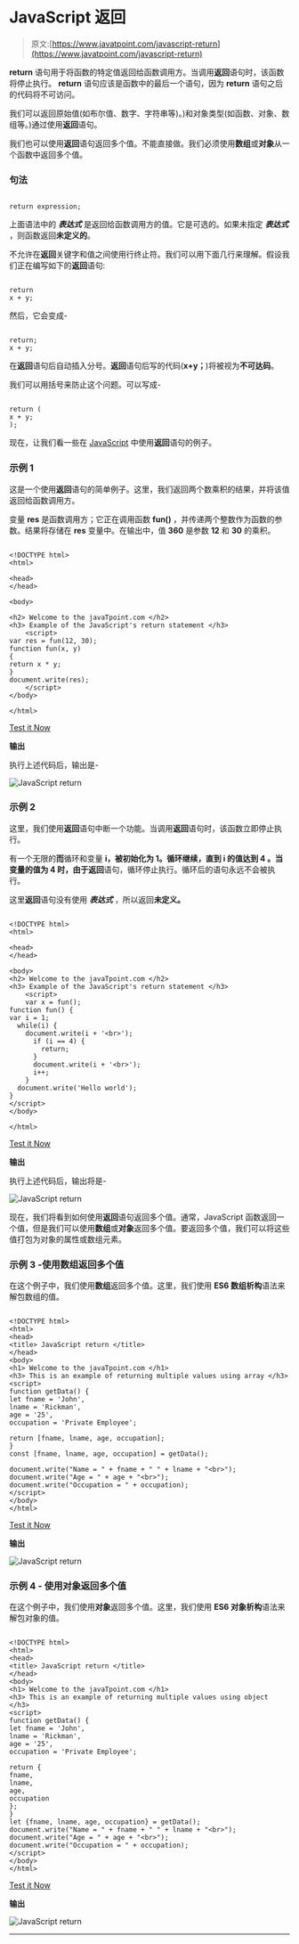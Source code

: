 # JavaScript 返回

> 原文:[https://www.javatpoint.com/javascript-return](https://www.javatpoint.com/javascript-return)

**return** 语句用于将函数的特定值返回给函数调用方。当调用**返回**语句时，该函数将停止执行。 **return** 语句应该是函数中的最后一个语句，因为 **return** 语句之后的代码将不可访问。

我们可以返回原始值(如布尔值、数字、字符串等)。)和对象类型(如函数、对象、数组等。)通过使用**返回**语句。

我们也可以使用**返回**语句返回多个值。不能直接做。我们必须使用**数组**或**对象**从一个函数中返回多个值。

### 句法

```

return expression;

```

上面语法中的 ***表达式*** 是返回给函数调用方的值。它是可选的。如果未指定 ***表达式*** ，则函数返回**未定义的**。

不允许在**返回**关键字和值之间使用行终止符。我们可以用下面几行来理解。假设我们正在编写如下的**返回**语句:

```

return
x + y;

```

然后，它会变成-

```

return;
x + y;

```

在**返回**语句后自动插入分号。**返回**语句后写的代码(**x+y；**)将被视为**不可达码**。

我们可以用括号来防止这个问题。可以写成-

```

return (
x + y;
);

```

现在，让我们看一些在 [JavaScript](https://www.javatpoint.com/javascript-tutorial) 中使用**返回**语句的例子。

### 示例 1

这是一个使用**返回**语句的简单例子。这里，我们返回两个数乘积的结果，并将该值返回给函数调用方。

变量 **res** 是函数调用方；它正在调用函数 **fun()** ，并传递两个整数作为函数的参数。结果将存储在 **res** 变量中。在输出中，值 **360** 是参数 **12** 和 **30** 的乘积。

```

<!DOCTYPE html> 
<html> 

<head> 
</head> 

<body>

<h2> Welcome to the javaTpoint.com </h2>
<h3> Example of the JavaScript's return statement </h3>
	<script> 
var res = fun(12, 30);
function fun(x, y)
{
return x * y;
}
document.write(res);
	</script> 
</body> 

</html>

```

[Test it Now](https://www.javatpoint.com/oprweb/test.jsp?filename=javascript-return1)

**输出**

执行上述代码后，输出是-

![JavaScript return](../Images/443db352dd2742fad8693f592ae849b2.png)

### 示例 2

这里，我们使用**返回**语句中断一个功能。当调用**返回**语句时，该函数立即停止执行。

有一个无限的**而**循环和变量 **i，**被初始化为 1。循环继续，直到 **i** 的值达到 **4** 。当变量的值为 4 时，由于**返回**语句，循环停止执行。循环后的语句永远不会被执行。

这里**返回**语句没有使用 ***表达式*** ，所以返回**未定义。**

```

<!DOCTYPE html> 
<html> 

<head> 
</head> 

<body>
<h2> Welcome to the javaTpoint.com </h2>
<h3> Example of the JavaScript's return statement </h3>
	<script> 
	var x = fun();
function fun() {
var i = 1;
  while(i) { 
    document.write(i + '<br>');
      if (i == 4) {          
        return;
      }
      document.write(i + '<br>');
	  i++;
    }
  document.write('Hello world');
}
</script> 
</body> 

</html>

```

[Test it Now](https://www.javatpoint.com/oprweb/test.jsp?filename=javascript-return2)

**输出**

执行上述代码后，输出将是-

![JavaScript return](../Images/551a490e2be7ab4542898db97433ac0c.png)

现在，我们将看到如何使用**返回**语句返回多个值。通常，JavaScript 函数返回一个值，但是我们可以使用**数组**或**对象**返回多个值。要返回多个值，我们可以将这些值打包为对象的属性或数组元素。

### 示例 3 -使用数组返回多个值

在这个例子中，我们使用**数组**返回多个值。这里，我们使用 **ES6 数组析构**语法来解包数组的值。

```

<!DOCTYPE html>
<html>
<head>
<title> JavaScript return </title>
</head>
<body>
<h1> Welcome to the javaTpoint.com </h1>
<h3> This is an example of returning multiple values using array </h3>
<script>
function getData() {
let fname = 'John',
lname = 'Rickman',
age = '25',
occupation = 'Private Employee';

return [fname, lname, age, occupation];
}
const [fname, lname, age, occupation] = getData();

document.write("Name = " + fname + " " + lname + "<br>");
document.write("Age = " + age + "<br>");
document.write("Occupation = " + occupation);
</script>
</body>
</html>

```

[Test it Now](https://www.javatpoint.com/oprweb/test.jsp?filename=javascript-return3)

**输出**

![JavaScript return](../Images/45c3a7e14b5edb7a942d57f21c374efe.png)

### **示例 4 -** 使用**对象**返回多个值

在这个例子中，我们使用**对象**返回多个值。这里，我们使用 **ES6 对象析构**语法来解包对象的值。

```

<!DOCTYPE html>
<html>
<head>
<title> JavaScript return </title>
</head>
<body>
<h1> Welcome to the javaTpoint.com </h1>
<h3> This is an example of returning multiple values using object </h3>
<script>
function getData() {
let fname = 'John',
lname = 'Rickman',
age = '25',
occupation = 'Private Employee';

return {
fname,
lname,
age,
occupation
};
}
let {fname, lname, age, occupation} = getData();
document.write("Name = " + fname + " " + lname + "<br>");
document.write("Age = " + age + "<br>");
document.write("Occupation = " + occupation);
</script>
</body>
</html>

```

[Test it Now](https://www.javatpoint.com/oprweb/test.jsp?filename=javascript-return4)

**输出**

![JavaScript return](../Images/7704bcd959a3308bcc50fb1bcff5bae9.png)

* * *